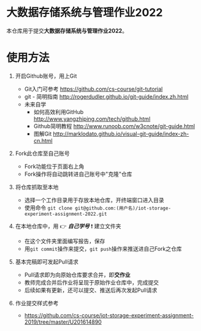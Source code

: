 # 大数据存储系统与管理作业2022

本仓库用于提交**大数据存储系统与管理作业2022**。

# 使用方法

1. 开启Github账号，用上Git

    * Git入门可参考 <https://github.com/cs-course/git-tutorial>
    * git - 简明指南 <http://rogerdudler.github.io/git-guide/index.zh.html>
    * 未来自学
        * 如何高效利用GitHub <http://www.yangzhiping.com/tech/github.html>
        * Github简明教程 <http://www.runoob.com/w3cnote/git-guide.html>
        * 图解Git <http://marklodato.github.io/visual-git-guide/index-zh-cn.html>

2. Fork此仓库至自己账号

    * Fork功能位于页面右上角
    * Fork操作将自动跳转进自己账号中"克隆"仓库

3. 将仓库抓取至本地

    * 选择一个工作目录用于存放本地仓库，开终端窗口进入目录   
    * 使用命令 `git clone git@github.com:(用户名)/iot-storage-experiment-assignment-2022.git`

4. 在本地仓库中，用 :point_right: **_自己学号_** :exclamation: 建立文件夹

    * 在这个文件夹里面编写报告，保存
    * 用`git commit`操作来提交，`git push`操作来推送进自己Fork之仓库

5. 基本完稿即可发起Pull请求

    * Pull请求即为向原始仓库要求合并，即**交作业**
    * 教师完成合并后作业将呈现于原始作业仓库中，完成提交
    * 后续如果有更新，还可以提交、推送后再次发起Pull请求

6. 作业提交样式参考

    * <https://github.com/cs-course/iot-storage-experiment-assignment-2019/tree/master/U201614890>
